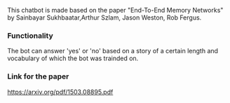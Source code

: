 This chatbot is made based on the paper "End-To-End Memory Networks" by Sainbayar Sukhbaatar,Arthur Szlam, Jason Weston, Rob Fergus.

### Functionality

The bot can answer 'yes' or 'no' based on a story of a certain length and vocabulary of which the bot was trainded on.

### Link for the paper

https://arxiv.org/pdf/1503.08895.pdf
